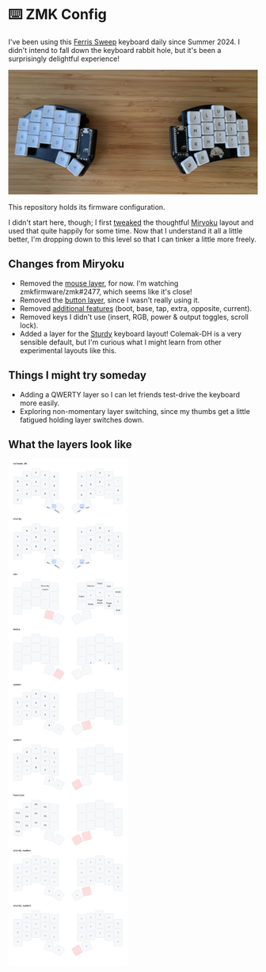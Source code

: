 # ⌨️ ZMK Config

I've been using this [Ferris Sweep][ferris-sweep] keyboard daily since Summer
2024. I didn't intend to fall down the keyboard rabbit hole, but it's been a
surprisingly delightful experience!

![keyboard][keyboard]

This repository holds its firmware configuration.

I didn't start here, though; I first [tweaked][tweaked] the thoughtful
[Miryoku][miryoku] layout and used that quite happily for some time. Now that I
understand it all a little better, I'm dropping down to this level so that I
can tinker a little more freely.

## Changes from Miryoku

- Removed the [mouse layer][miryoku-mouse-layer], for now. I'm watching
  zmkfirmware/zmk#2477, which seems like it's close!
- Removed the [button layer][miryoku-button-layer], since I wasn't really using
  it.
- Removed [additional features][miryoku-additional-features] (boot, base, tap,
  extra, opposite, current).
- Removed keys I didn't use (insert, RGB, power & output toggles, scroll lock).
- Added a layer for the [Sturdy][sturdy] keyboard layout! Colemak-DH is a very
  sensible default, but I'm curious what I might learn from other experimental
  layouts like this.

## Things I might try someday

- Adding a QWERTY layer so I can let friends test-drive the keyboard more
  easily.
- Exploring non-momentary layer switching, since my thumbs get a little
  fatigued holding layer switches down.

## What the layers look like

![keymap][keymap]

[ferris-sweep]: https://github.com/davidphilipbarr/Sweep
[keyboard]: docs/keyboard.jpeg
[tweaked]: https://github.com/manna-harbour/miryoku_zmk/compare/master...matthewtodd:miryoku_zmk:matthewtodd
[miryoku]: https://github.com/manna-harbour/miryoku
[miryoku-mouse-layer]: https://github.com/manna-harbour/miryoku/tree/master/docs/reference#mouse
[miryoku-button-layer]: https://github.com/manna-harbour/miryoku/tree/master/docs/reference#button
[miryoku-additional-features]: https://github.com/manna-harbour/miryoku/tree/master/docs/reference#additional-features
[sturdy]: https://oxey.dev/sturdy
[keymap]: docs/cradio.svg
